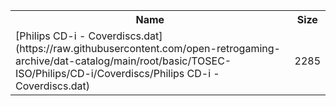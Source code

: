 <table>
<tr><th>Name</th><th>Size</th></tr>
<tr><td>[Philips CD-i - Coverdiscs.dat](https://raw.githubusercontent.com/open-retrogaming-archive/dat-catalog/main/root/basic/TOSEC-ISO/Philips/CD-i/Coverdiscs/Philips CD-i - Coverdiscs.dat)</td><td>2285</td></tr>
</table>
